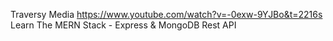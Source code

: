 Traversy Media
https://www.youtube.com/watch?v=-0exw-9YJBo&t=2216s
Learn The MERN Stack - Express & MongoDB Rest API


